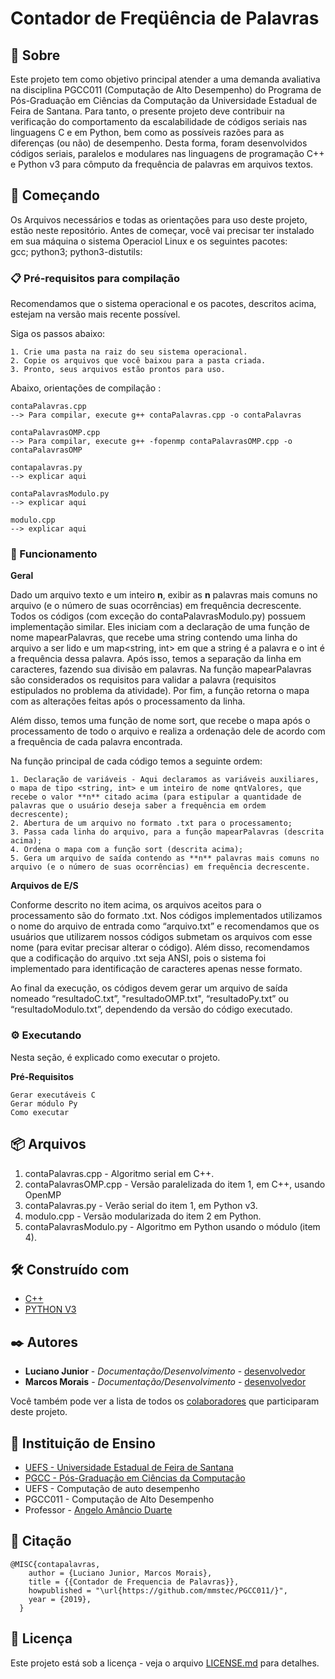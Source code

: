 # Contador de Freqüência de Palavras

## 🎁 Sobre

Este projeto tem como objetivo principal atender a uma demanda avaliativa na disciplina PGCC011 (Computação de Alto Desempenho) do Programa de Pós-Graduação em Ciências da Computação da Universidade Estadual de Feira de Santana. Para tanto, o presente projeto deve contribuir na verificação do comportamento da escalabilidade de códigos seriais nas linguagens C e em Python, bem como as possíveis razões para as diferenças (ou não) de desempenho. Desta forma, foram desenvolvidos códigos seriais, paralelos e modulares nas linguagens de programação C++ e Python v3 para cômputo da frequência de palavras em arquivos textos.

## 🚀 Começando

Os Arquivos necessários e todas as orientações para uso deste projeto, estão neste repositório.
Antes de começar, você vai precisar ter instalado em sua máquina o sistema Operaciol Linux e os seguintes pacotes:<br />
gcc; python3; python3-distutils:

### 📋 Pré-requisitos para compilação

Recomendamos que o sistema operacional e os pacotes, descritos acima, estejam na versão mais recente possível.

Siga os passos abaixo:

```
1. Crie uma pasta na raiz do seu sistema operacional.
2. Copie os arquivos que você baixou para a pasta criada.
3. Pronto, seus arquivos estão prontos para uso.
```

Abaixo, orientações de compilação :

```
contaPalavras.cpp  
--> Para compilar, execute g++ contaPalavras.cpp -o contaPalavras

contaPalavrasOMP.cpp  
--> Para compilar, execute g++ -fopenmp contaPalavrasOMP.cpp -o contaPalavrasOMP

contapalavras.py
--> explicar aqui

contaPalavrasModulo.py
--> explicar aqui

modulo.cpp
--> explicar aqui

```


### 🔩 Funcionamento

**Geral** <br />

Dado um arquivo texto e um inteiro **n**, exibir as **n** palavras mais comuns no arquivo (e o número de suas ocorrências)  em frequência decrescente.
Todos os códigos (com exceção do contaPalavrasModulo.py) possuem implementação similar. Eles iniciam com a declaração de uma função de nome mapearPalavras, que recebe uma string contendo uma linha do arquivo a ser lido e um map<string, int> em que a string é a palavra e o int é a frequência dessa palavra. Após isso, temos a separação da linha em caracteres, fazendo sua divisão em palavras. Na função mapearPalavras são considerados os requisitos para validar a palavra (requisitos estipulados no problema da atividade). Por fim, a função retorna o mapa com as alterações feitas após o processamento da linha.

Além disso, temos uma função de nome sort, que recebe o mapa após o processamento de todo o arquivo e realiza a ordenação dele de acordo com a frequência de cada palavra encontrada.

Na função principal de cada código temos a seguinte ordem: 
```
1. Declaração de variáveis - Aqui declaramos as variáveis auxiliares, o mapa de tipo <string, int> e um inteiro de nome qntValores, que recebe o valor **n** citado acima (para estipular a quantidade de palavras que o usuário deseja saber a frequência em ordem decrescente);
2. Abertura de um arquivo no formato .txt para o processamento;
3. Passa cada linha do arquivo, para a função mapearPalavras (descrita acima);
4. Ordena o mapa com a função sort (descrita acima);
5. Gera um arquivo de saída contendo as **n** palavras mais comuns no arquivo (e o número de suas ocorrências) em frequência decrescente.
```
**Arquivos de E/S** <br />

Conforme descrito no item acima, os arquivos aceitos para o processamento são do formato .txt. Nos códigos implementados utilizamos o nome do arquivo de entrada como “arquivo.txt” e recomendamos que os usuários que utilizarem nossos códigos submetam os arquivos com esse nome (para evitar precisar alterar o código). Além disso, recomendamos que a codificação do arquivo .txt seja ANSI, pois o sistema foi implementado para identificação de caracteres apenas nesse formato.

Ao final da execução, os códigos devem gerar um arquivo de saída nomeado “resultadoC.txt”, "resultadoOMP.txt", “resultadoPy.txt” ou “resultadoModulo.txt”, dependendo da versão do código executado.


### ⚙️ Executando

Nesta seção, é explicado como executar o projeto.

**Pré-Requisitos**


```
Gerar executáveis C
Gerar módulo Py
Como executar

```

## 📦 Arquivos

1. contaPalavras.cpp - Algoritmo serial em C++.
2. contaPalavrasOMP.cpp - Versão paralelizada do item 1, em C++, usando OpenMP
3. contaPalavras.py - Verão serial do item 1, em Python v3.
4. modulo.cpp - Versão modularizada do item 2 em Python.
5. contaPalavrasModulo.py - Algoritmo em Python usando o módulo (item 4).

## 🛠️ Construído com

* [C++](http://www.bloodshed.net/devcpp.html) 
* [PYTHON V3](https://www.python.org) 

## ✒️ Autores

* **Luciano Junior** - *Documentação/Desenvolvimento* - [desenvolvedor](https://github.com/mmstec)
* **Marcos Morais** - *Documentação/Desenvolvimento* - [desenvolvedor](https://github.com/mmstec)

Você também pode ver a lista de todos os [colaboradores](https://github.com/usuario/projeto/colaboradores) que participaram deste projeto.

## 🎁 Instituição de Ensino

* [UEFS - Universidade Estadual de Feira de Santana](https://www.uefs.br/) <br />
* [PGCC - Pós-Graduação em Ciências da Computação](https://pgcc.uefs.br/home) <br />
* UEFS - Computação de auto desempenho <br />
* PGCC011 - Computação de Alto Desempenho <br />
* Professor - [Angelo Amâncio Duarte](https://pgcc.uefs.br/sobre/docentes/angeloduarte) <br /> 

## 🚀 Citação

```
@MISC{contapalavras,
    author = {Luciano Junior, Marcos Morais},
    title = {{Contador de Frequencia de Palavras}},
    howpublished = "\url{https://github.com/mmstec/PGCC011/}",
    year = {2019},
  }
```
## 📄 Licença

Este projeto está sob a licença - veja o arquivo [LICENSE.md](https://github.com/mmstec/PGCC011/blob/main/LICENSE.md) para detalhes.

